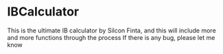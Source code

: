 # IBCalculator
This is the ultimate IB calculator by Silcon Finta, and this will include more and more functions through the process
If there is any bug, please let me know
